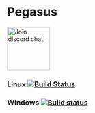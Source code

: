 # Pegasus

<a target="_blank" href="https://discord.gg/kQVvHQg">
  <img src="https://discordapp.com/assets/bb408e0343ddedc0967f246f7e89cebf.svg" alt="Join discord chat." width="100">
</a>

### Linux   [![Build Status](https://travis-ci.org/Godlike/Pegasus.svg?branch=master)](https://travis-ci.org/Godlike/Pegasus)

### Windows [![Build status](https://ci.appveyor.com/api/projects/status/fnf0kri6wpyit1pi?svg=true)](https://ci.appveyor.com/project/ilia-glushchenko/pegasus)

